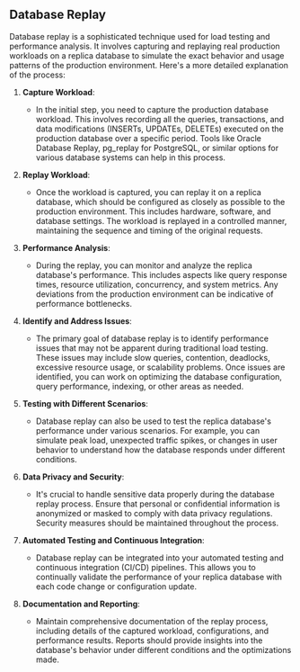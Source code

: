 ## Database Replay

Database replay is a sophisticated technique used for load testing and performance analysis. It involves capturing and replaying real production workloads on a replica database to simulate the exact behavior and usage patterns of the production environment. Here's a more detailed explanation of the process:

1. **Capture Workload**:
   - In the initial step, you need to capture the production database workload. This involves recording all the queries, transactions, and data modifications (INSERTs, UPDATEs, DELETEs) executed on the production database over a specific period. Tools like Oracle Database Replay, pg_replay for PostgreSQL, or similar options for various database systems can help in this process.

2. **Replay Workload**:
   - Once the workload is captured, you can replay it on a replica database, which should be configured as closely as possible to the production environment. This includes hardware, software, and database settings. The workload is replayed in a controlled manner, maintaining the sequence and timing of the original requests.

3. **Performance Analysis**:
   - During the replay, you can monitor and analyze the replica database's performance. This includes aspects like query response times, resource utilization, concurrency, and system metrics. Any deviations from the production environment can be indicative of performance bottlenecks.

4. **Identify and Address Issues**:
   - The primary goal of database replay is to identify performance issues that may not be apparent during traditional load testing. These issues may include slow queries, contention, deadlocks, excessive resource usage, or scalability problems. Once issues are identified, you can work on optimizing the database configuration, query performance, indexing, or other areas as needed.

5. **Testing with Different Scenarios**:
   - Database replay can also be used to test the replica database's performance under various scenarios. For example, you can simulate peak load, unexpected traffic spikes, or changes in user behavior to understand how the database responds under different conditions.

6. **Data Privacy and Security**:
   - It's crucial to handle sensitive data properly during the database replay process. Ensure that personal or confidential information is anonymized or masked to comply with data privacy regulations. Security measures should be maintained throughout the process.

7. **Automated Testing and Continuous Integration**:
   - Database replay can be integrated into your automated testing and continuous integration (CI/CD) pipelines. This allows you to continually validate the performance of your replica database with each code change or configuration update.

8. **Documentation and Reporting**:
   - Maintain comprehensive documentation of the replay process, including details of the captured workload, configurations, and performance results. Reports should provide insights into the database's behavior under different conditions and the optimizations made.
